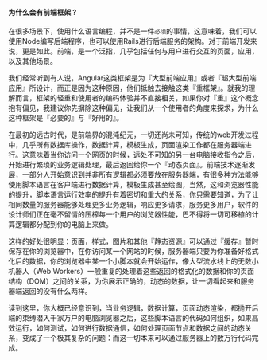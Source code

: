 #### 为什么会有前端框架 ?

在很多场景下，使用什么语言编程，并不是一件`必须`的事情，这意味着，我们可以使用Node编写后端程序，也可以使用Rails进行后端服务的架构。对于前端开发来说，更是如此。前端，是一个泛指，几乎包括任何与用户进行交互的页面，应用，以及其他场景。

我们经常听到有人说，Angular这类框架是为『大型前端应用』或者『超大型前端应用』所设计，而正是因为这种原因，他们抵触去接触这类『重框架』。就我的理解而言，框架的轻重和使用者的编码体验并不直接相关，如果你对『重』这个概念抱有偏见，我建议你先摒除这种偏见，让我们从一个使用者的角度来探求，为什么这种框架是『必要的』与『好用的』。

在最初的远古时代，是前端界的混沌纪元，一切还尚未可知，传统的web开发过程中，几乎所有数据库操作，数据计算，模板生成，页面渲染工作都在服务器端进行。这意味着当你访问一个网页的时候，远处不可知的另一台电脑接收指令之后，开始进行繁琐的业务逻辑处理，最后返回给你一个『动态页面』。前端技术逐渐发展，一部分人开始意识到并非所有逻辑都必须要放在服务器端，有很多种方法能够使用脚本语言在客户端进行数据计算，模板生成甚至绘图，当然，这和浏览器性能的提升，脚本语言运行效率的提升有着密切和重大的关系，你只需要知道，为了让相同数量的服务器能够处理更多业务逻辑，响应更多请求，服务更多用户，软件的设计师们正在毫不留情的压榨每一个用户的浏览器性能，巴不得将一切可移植的计算逻辑都分配到你的电脑上来做。

这样的好处很明显：页面，样式，图片和其他『静态资源』可以通过『缓存』暂时保存在你的浏览器中，在你访问某一个网站的时候，服务器端只要为你准备好格式化后的数据，你的浏览器中某一个小脚本就会开始运作，像大型流水线上的无数小机器人（Web Workers）一般重复的处理着这些返回的格式化的数据和你的页面结构（DOM）之间的关系，为你展示正确的，动态的数据，让一切看起来和服务器端返回的没有什么两样。

读到这里，你大概已经意识到，当业务逻辑，数据计算，页面动态渲染，都抛开后端的束缚潜入千家万户的电脑浏览器之后，这些脚本语言的代码如何组织，如果高效运行，如何测试，如何进行数据通信，如何处理页面节点和数据之间的动态关系，变成了一个极其复杂的问题：而这一切本来可以通过服务器上的数万行代码完成。

